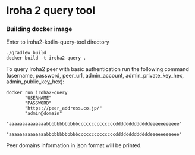 # Iroha 2 query tool

### Building docker image
Enter to iroha2-kotlin-query-tool directory

```
./gradlew build
docker build -t iroha2-query .
```

To query Iroha2 peer with basic authentication run the following command (username, password, peer_url, 
    admin_account, admin_private_key_hex, admin_public_key_hex):
```
docker run iroha2-query 
       "USERNAME"
       "PASSWORD"
       "https://peer_address.co.jp/"
       "admin@domain"
       "aaaaaaaaaaaaaabbbbbbbbbbbbccccccccccccccdddddddddddddeeeeeeeeeee"  
       "aaaaaaaaaaaaaabbbbbbbbbbbbccccccccccccccdddddddddddddeeeeeeeeeee"
```
Peer domains information in json format will be printed.
